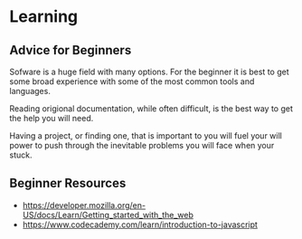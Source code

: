 # Learning

## Advice for Beginners

Sofware is a huge field with many options. For the beginner it is best to get some broad experience with some of the most common tools and languages.

Reading origional documentation, while often difficult, is the best way to get the help you will need.

Having a project, or finding one, that is important to you will fuel your will power to push through the inevitable problems you will face when your stuck.

## Beginner Resources
- https://developer.mozilla.org/en-US/docs/Learn/Getting_started_with_the_web
- https://www.codecademy.com/learn/introduction-to-javascript
